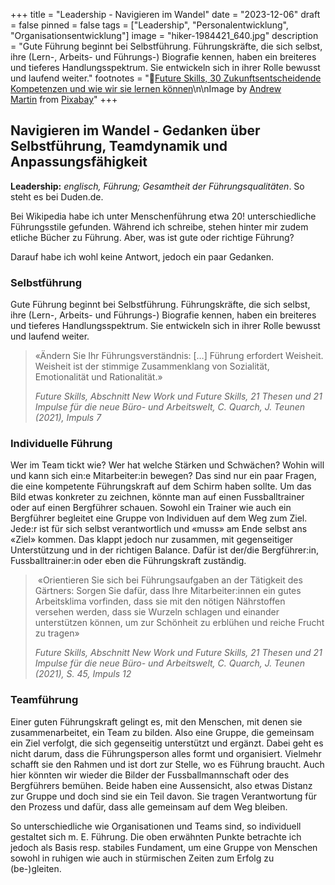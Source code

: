 +++
title = "Leadership - Navigieren im Wandel"
date = "2023-12-06"
draft = false
pinned = false
tags = ["Leadership", "Personalentwicklung", "Organisationsentwicklung"]
image = "hiker-1984421_640.jpg"
description = "Gute Führung beginnt bei Selbstführung. Führungskräfte, die sich selbst, ihre (Lern-, Arbeits- und Führungs-) Biografie kennen, haben ein breiteres und tieferes Handlungsspektrum. Sie entwickeln sich in ihrer Rolle bewusst und laufend weiter."
footnotes = "📘[Future Skills, 30 Zukunftsentscheidende Kompetenzen und wie wir sie lernen können](https://www.exlibris.ch/de/buecher-buch/deutschsprachige-buecher/69-co-creators/future-skills/id/9783800666355/)\n\nImage by [Andrew Martin](https://pixabay.com/users/aitoff-388338/?utm_source=link-attribution&utm_medium=referral&utm_campaign=image&utm_content=1984421) from [Pixabay](https://pixabay.com//?utm_source=link-attribution&utm_medium=referral&utm_campaign=image&utm_content=1984421)"
+++
## Navigieren im Wandel - Gedanken über Selbstführung, Teamdynamik und Anpassungsfähigkeit

**Leadership:** *englisch, Führung; Gesamtheit der Führungsqualitäten*. So steht es bei Duden.de. 

Bei Wikipedia habe ich unter Menschenführung etwa 20! unterschiedliche Führungsstile gefunden. Während ich schreibe, stehen hinter mir zudem etliche Bücher zu Führung. Aber, was ist gute oder richtige Führung? 

Darauf habe ich wohl keine Antwort, jedoch ein paar Gedanken. 

### Selbstführung

Gute Führung beginnt bei Selbstführung. Führungskräfte, die sich selbst, ihre (Lern-, Arbeits- und Führungs-) Biografie kennen, haben ein breiteres und tieferes Handlungsspektrum. Sie entwickeln sich in ihrer Rolle bewusst und laufend weiter. 

> «Ändern Sie Ihr Führungsverständnis: \[…] Führung erfordert Weisheit. Weisheit ist der stimmige Zusammenklang von Sozialität, Emotionalität und Rationalität.» 
>
> *Future Skills, Abschnitt New Work und Future Skills, 21 Thesen und 21 Impulse für die neue Büro- und Arbeitswelt, C. Quarch, J. Teunen (2021), Impuls 7*

### Individuelle Führung 

Wer im Team tickt wie? Wer hat welche Stärken und Schwächen? Wohin will und kann sich ein:e Mitarbeiter:in bewegen? Das sind nur ein paar Fragen, die eine kompetente Führungskraft auf dem Schirm haben sollte. Um das Bild etwas konkreter zu zeichnen, könnte man auf einen Fussballtrainer oder auf einen Bergführer schauen. Sowohl ein Trainer wie auch ein Bergführer begleitet eine Gruppe von Individuen auf dem Weg zum Ziel. Jede:r ist für sich selbst verantwortlich und «muss» am Ende selbst ans «Ziel» kommen. Das klappt jedoch nur zusammen, mit gegenseitiger Unterstützung und in der richtigen Balance. Dafür ist der/die Bergführer:in, Fussballtrainer:in oder eben die Führungskraft zuständig.  

>  «Orientieren Sie sich bei Führungsaufgaben an der Tätigkeit des Gärtners: Sorgen Sie dafür, dass Ihre Mitarbeiter:innen ein gutes Arbeitsklima vorfinden, dass sie mit den nötigen Nährstoffen versehen werden, dass sie Wurzeln schlagen und einander unterstützen können, um zur Schönheit zu erblühen und reiche Frucht zu tragen» 
>
> *Future Skills, Abschnitt New Work und Future Skills, 21 Thesen und 21 Impulse für die neue Büro- und Arbeitswelt, C. Quarch, J. Teunen (2021), S. 45, Impuls 12*

### Teamführung

Einer guten Führungskraft gelingt es, mit den Menschen, mit denen sie zusammenarbeitet, ein Team zu bilden. Also eine Gruppe, die gemeinsam ein Ziel verfolgt, die sich gegenseitig unterstützt und ergänzt. Dabei geht es nicht darum, dass die Führungsperson alles formt und organisiert. Vielmehr schafft sie den Rahmen und ist dort zur Stelle, wo es Führung braucht. Auch hier könnten wir wieder die Bilder der Fussballmannschaft oder des Bergführers bemühen. Beide haben eine Aussensicht, also etwas Distanz zur Gruppe und doch sind sie ein Teil davon. Sie tragen Verantwortung für den Prozess und dafür, dass alle gemeinsam auf dem Weg bleiben.

So unterschiedliche wie Organisationen und Teams sind, so individuell gestaltet sich m. E. Führung. Die oben erwähnten Punkte betrachte ich jedoch als Basis resp. stabiles Fundament, um eine Gruppe von Menschen sowohl in ruhigen wie auch in stürmischen Zeiten zum Erfolg zu (be-)gleiten.